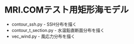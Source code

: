 MRI.COMテスト用矩形海モデル
========

* contour_ssh.py       - SSH分布を描く
* contour_t_section.py - 水温鉛直断面分布を描く
* vec_wind.py          - 風応力分布を描く
